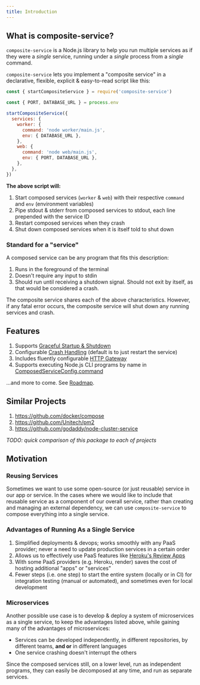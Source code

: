 ```yaml
---
title: Introduction
---
```


## What is composite-service?

`composite-service` is a Node.js library
to help you run multiple services as if they were a *single* service,
running under a *single* process from a *single* command.

`composite-service` lets you implement a "composite service"
in a declarative, flexible, explicit & easy-to-read script like this:

```js
const { startCompositeService } = require('composite-service')

const { PORT, DATABASE_URL } = process.env

startCompositeService({
  services: {
    worker: {
      command: 'node worker/main.js',
      env: { DATABASE_URL },
    },
    web: {
      command: 'node web/main.js',
      env: { PORT, DATABASE_URL },
    },
  },
})
```

**The above script will:**

1. Start composed services (`worker` & `web`) with their respective `command` and `env` (environment variables)
2. Pipe stdout & stderr from composed services to stdout, each line prepended with the service ID
3. Restart composed services when they crash
4. Shut down composed services when it is itself told to shut down

### Standard for a "service"

A composed service can be any program that fits this description:

1. Runs in the foreground of the terminal
2. Doesn't require any input to stdin
3. Should run until receiving a shutdown signal. Should not exit by itself, as that would be considered a crash.

The composite service shares each of the above characteristics.
However, if any fatal error occurs, the composite service will shut down any running services and crash.

## Features

1. Supports [Graceful Startup & Shutdown](guides/graceful-startup-shutdown.md)
2. Configurable [Crash Handling](guides/crash-handling.md) (default is to just restart the service)
3. Includes fluently configurable [HTTP Gateway](guides/http-gateway.md)
4. Supports executing Node.js CLI programs by name in [ComposedServiceConfig.command](api/composite-service.composedserviceconfig.command.md)

...and more to come. See [Roadmap](roadmap.md).

## Similar Projects

1. https://github.com/docker/compose
2. https://github.com/Unitech/pm2
3. https://github.com/godaddy/node-cluster-service

*TODO: quick comparison of this package to each of projects*

## Motivation

### Reusing Services

Sometimes we want to use some open-source (or just reusable) service in our app or service.
In the cases where we would like to include that reusable service as a component of our overall service,
rather than creating and managing an external dependency,
we can use `composite-service` to compose everything into a single service.

### Advantages of Running As a Single Service

1. Simplified deployments & devops; works smoothly with any PaaS provider; never a need to update production services in a certain order
2. Allows us to effectively use PaaS features like [Heroku's Review Apps](https://devcenter.heroku.com/articles/github-integration-review-apps)
3. With some PaaS providers (e.g. Heroku, render) saves the cost of hosting additional "apps" or "services"
4. Fewer steps (i.e. one step) to start the entire system (locally or in CI) for integration testing (manual or automated), and sometimes even for local development

### Microservices

Another possible use case is to develop & deploy a system of microservices as a single service,
to keep the advantages listed above, while gaining many of the advantages of microservices:
- Services can be developed independently, in different repositories, by different teams, **and or** in different languages
- One service crashing doesn't interrupt the others

Since the composed services still, on a lower level, run as independent programs,
they can easily be *de*composed at any time,
and run as separate services.
